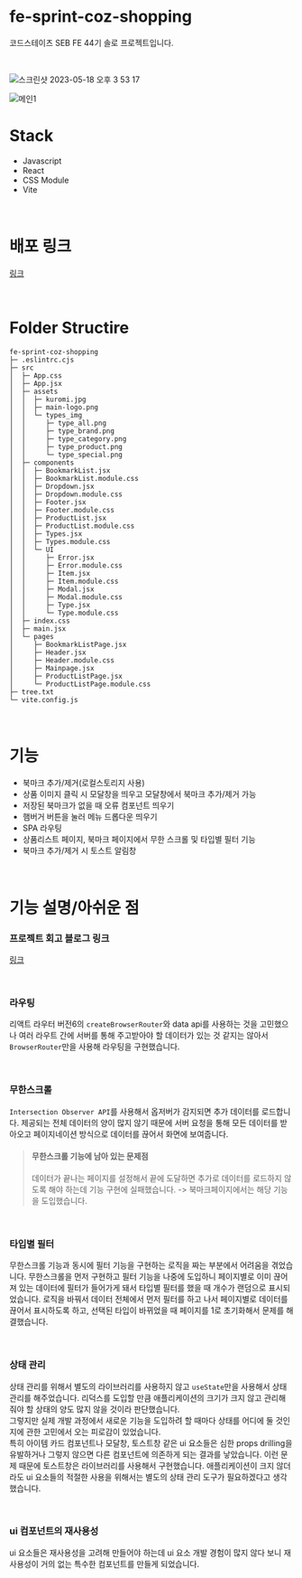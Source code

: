 # fe-sprint-coz-shopping

코드스테이츠 SEB FE 44기 솔로 프로젝트입니다.

<br>

![스크린샷 2023-05-18 오후 3 53 17](https://github.com/JeanneLee57/fe-sprint-coz-shopping/assets/122351417/d531b7c8-5ce5-48c1-80a6-2e793c4d3448)

![메인1](https://github.com/JeanneLee57/fe-sprint-coz-shopping/assets/122351417/c947785b-c528-4cc2-96d2-6041250533f3)

# Stack

- Javascript
- React
- CSS Module
- Vite

<br>

# 배포 링크

[링크](https://jeannelee57.github.io/fe-sprint-coz-shopping/)

<br>

# Folder Structire

```
fe-sprint-coz-shopping
├─ .eslintrc.cjs
├─ src
│  ├─ App.css
│  ├─ App.jsx
│  ├─ assets
│  │  ├─ kuromi.jpg
│  │  ├─ main-logo.png
│  │  └─ types_img
│  │     ├─ type_all.png
│  │     ├─ type_brand.png
│  │     ├─ type_category.png
│  │     ├─ type_product.png
│  │     └─ type_special.png
│  ├─ components
│  │  ├─ BookmarkList.jsx
│  │  ├─ BookmarkList.module.css
│  │  ├─ Dropdown.jsx
│  │  ├─ Dropdown.module.css
│  │  ├─ Footer.jsx
│  │  ├─ Footer.module.css
│  │  ├─ ProductList.jsx
│  │  ├─ ProductList.module.css
│  │  ├─ Types.jsx
│  │  ├─ Types.module.css
│  │  └─ UI
│  │     ├─ Error.jsx
│  │     ├─ Error.module.css
│  │     ├─ Item.jsx
│  │     ├─ Item.module.css
│  │     ├─ Modal.jsx
│  │     ├─ Modal.module.css
│  │     ├─ Type.jsx
│  │     └─ Type.module.css
│  ├─ index.css
│  ├─ main.jsx
│  └─ pages
│     ├─ BookmarkListPage.jsx
│     ├─ Header.jsx
│     ├─ Header.module.css
│     ├─ Mainpage.jsx
│     ├─ ProductListPage.jsx
│     └─ ProductListPage.module.css
├─ tree.txt
└─ vite.config.js

```

<br>

# 기능

- 북마크 추가/제거(로컬스토리지 사용)
- 상품 이미지 클릭 시 모달창을 띄우고 모달창에서 북마크 추가/제거 가능
- 저장된 북마크가 없을 때 오류 컴포넌트 띄우기
- 햄버거 버튼을 눌러 메뉴 드롭다운 띄우기
- SPA 라우팅
- 상품리스트 페이지, 북마크 페이지에서 무한 스크롤 및 타입별 필터 기능
- 북마크 추가/제거 시 토스트 알림창

<br>

# 기능 설명/아쉬운 점

### 프로젝트 회고 블로그 링크

[링크](https://sulki.tistory.com/103)

<br>

### 라우팅

리액트 라우터 버전6의 `createBrowserRouter`와 data api를 사용하는 것을 고민했으나 여러 라우트 간에 서버를 통해 주고받아야 할 데이터가 있는 것 같지는 않아서 `BrowserRouter`만을 사용해 라우팅을 구현했습니다.

<br>

### 무한스크롤

`Intersection Observer API`를 사용해서 옵저버가 감지되면 추가 데이터를 로드합니다. 제공되는 전체 데이터의 양이 많지 않기 때문에 서버 요청을 통해 모든 데이터를 받아오고 페이지네이션 방식으로 데이터를 끊어서 화면에 보여줍니다.

> #### 무한스크롤 기능에 남아 있는 문제점
>
> 데이터가 끝나는 페이지를 설정해서 끝에 도달하면 추가로 데이터를 로드하지 않도록 해야 하는데 기능 구현에 실패했습니다. -> 북마크페이지에서는 해당 기능을 도입했습니다.

<br>

### 타입별 필터

무한스크롤 기능과 동시에 필터 기능을 구현하는 로직을 짜는 부분에서 어려움을 겪었습니다. 무한스크롤을 먼저 구현하고 필터 기능을 나중에 도입하니 페이지별로 이미 끊어져 있는 데이터에 필터가 들어가게 돼서 타입별 필터를 했을 때 개수가 랜덤으로 표시되었습니다. 로직을 바꿔서 데이터 전체에서 먼저 필터를 하고 나서 페이지별로 데이터를 끊어서 표시하도록 하고, 선택된 타입이 바뀌었을 때 페이지를 1로 초기화해서 문제를 해결했습니다.

<br>

### 상태 관리

상태 관리를 위해서 별도의 라이브러리를 사용하지 않고 `useState`만을 사용해서 상태 관리를 해주었습니다. 리덕스를 도입할 만큼 애플리케이션의 크기가 크지 않고 관리해 줘야 할 상태의 양도 많지 않을 것이라 판단했습니다.<br>
그렇지만 실제 개발 과정에서 새로운 기능을 도입하려 할 때마다 상태를 어디에 둘 것인지에 관한 고민에서 오는 피로감이 있었습니다.<br>
특히 아이템 카드 컴포넌트나 모달창, 토스트창 같은 ui 요소들은 심한 props drilling을 유발하거나 그렇지 않으면 다른 컴포넌트에 의존하게 되는 결과를 낳았습니다. 이런 문제 때문에 토스트창은 라이브러리를 사용해서 구현했습니다. 애플리케이션이 크지 않더라도 ui 요소들의 적절한 사용을 위해서는 별도의 상태 관리 도구가 필요하겠다고 생각했습니다.

<br>

### ui 컴포넌트의 재사용성

ui 요소들은 재사용성을 고려해 만들어야 하는데 ui 요소 개발 경험이 많지 않다 보니 재사용성이 거의 없는 특수한 컴포넌트를 만들게 되었습니다.
